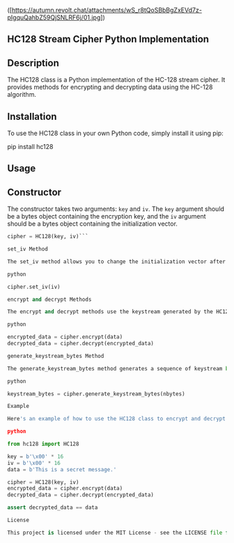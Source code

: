 ([https://autumn.revolt.chat/attachments/wS_r8tQoSBbBgZxEVd7z-pIgquQahbZ59QjSNLRF6j/01.jpg])

HC128 Stream Cipher Python Implementation
-----------------------------------------

Description
-----------

The HC128 class is a Python implementation of the HC-128 stream cipher. It provides methods for encrypting and decrypting data using the HC-128 algorithm.

Installation
------------

To use the HC128 class in your own Python code, simply install it using pip:

pip install hc128


Usage
-----

Constructor
-----------

The constructor takes two arguments: `key` and `iv`. The `key` argument should be a bytes object containing the encryption key, and the `iv` argument should be a bytes object containing the initialization vector.

```python
cipher = HC128(key, iv)```

set_iv Method

The set_iv method allows you to change the initialization vector after the HC128 object has been created. This can be useful if you want to reuse the same key but encrypt different messages with different IVs.

python

cipher.set_iv(iv)

encrypt and decrypt Methods

The encrypt and decrypt methods use the keystream generated by the HC128 object to encrypt or decrypt a given message.

python

encrypted_data = cipher.encrypt(data)
decrypted_data = cipher.decrypt(encrypted_data)

generate_keystream_bytes Method

The generate_keystream_bytes method generates a sequence of keystream bytes by repeatedly calling the generate_keystream_byte method.

python

keystream_bytes = cipher.generate_keystream_bytes(nbytes)

Example

Here's an example of how to use the HC128 class to encrypt and decrypt a message:

python

from hc128 import HC128

key = b'\x00' * 16
iv = b'\x00' * 16
data = b'This is a secret message.'

cipher = HC128(key, iv)
encrypted_data = cipher.encrypt(data)
decrypted_data = cipher.decrypt(encrypted_data)

assert decrypted_data == data

License

This project is licensed under the MIT License - see the LICENSE file for details.
